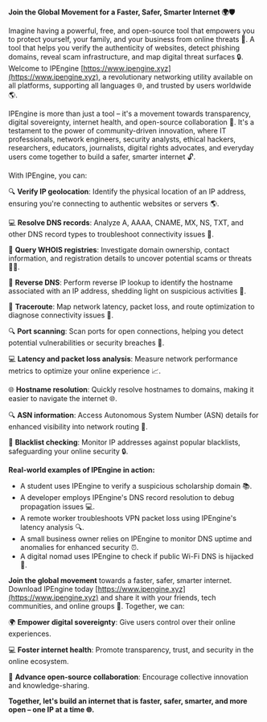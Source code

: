 **Join the Global Movement for a Faster, Safer, Smarter Internet 🌍🛡️**

Imagine having a powerful, free, and open-source tool that empowers you to protect yourself, your family, and your business from online threats 📡. A tool that helps you verify the authenticity of websites, detect phishing domains, reveal scam infrastructure, and map digital threat surfaces 🔒. Welcome to IPEngine [https://www.ipengine.xyz](https://www.ipengine.xyz), a revolutionary networking utility available on all platforms, supporting all languages 🌐, and trusted by users worldwide 🌎.

IPEngine is more than just a tool – it's a movement towards transparency, digital sovereignty, internet health, and open-source collaboration 🚀. It's a testament to the power of community-driven innovation, where IT professionals, network engineers, security analysts, ethical hackers, researchers, educators, journalists, digital rights advocates, and everyday users come together to build a safer, smarter internet 🔓.

With IPEngine, you can:

🔍 **Verify IP geolocation**: Identify the physical location of an IP address, ensuring you're connecting to authentic websites or servers 🌎.

💻 **Resolve DNS records**: Analyze A, AAAA, CNAME, MX, NS, TXT, and other DNS record types to troubleshoot connectivity issues 🔧.

🤔 **Query WHOIS registries**: Investigate domain ownership, contact information, and registration details to uncover potential scams or threats 🕵️‍♂️.

💬 **Reverse DNS**: Perform reverse IP lookup to identify the hostname associated with an IP address, shedding light on suspicious activities 👀.

📡 **Traceroute**: Map network latency, packet loss, and route optimization to diagnose connectivity issues 🔴.

🔍 **Port scanning**: Scan ports for open connections, helping you detect potential vulnerabilities or security breaches 🚨.

💻 **Latency and packet loss analysis**: Measure network performance metrics to optimize your online experience 📈.

🌐 **Hostname resolution**: Quickly resolve hostnames to domains, making it easier to navigate the internet 🌐.

🔍 **ASN information**: Access Autonomous System Number (ASN) details for enhanced visibility into network routing 🔗.

🚫 **Blacklist checking**: Monitor IP addresses against popular blacklists, safeguarding your online security 🔒.

**Real-world examples of IPEngine in action:**

*   A student uses IPEngine to verify a suspicious scholarship domain 📚.
*   A developer employs IPEngine's DNS record resolution to debug propagation issues 💻.
*   A remote worker troubleshoots VPN packet loss using IPEngine's latency analysis 🔍.
*   A small business owner relies on IPEngine to monitor DNS uptime and anomalies for enhanced security ⏰.
*   A digital nomad uses IPEngine to check if public Wi-Fi DNS is hijacked 🌟.

**Join the global movement** towards a faster, safer, smarter internet. Download IPEngine today [https://www.ipengine.xyz](https://www.ipengine.xyz) and share it with your friends, tech communities, and online groups 🤝. Together, we can:

🌍 **Empower digital sovereignty**: Give users control over their online experiences.

💻 **Foster internet health**: Promote transparency, trust, and security in the online ecosystem.

🚀 **Advance open-source collaboration**: Encourage collective innovation and knowledge-sharing.

**Together, let's build an internet that is faster, safer, smarter, and more open – one IP at a time 🌐.**